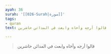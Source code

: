 ```yaml
---
ayah: 36
surah: '[[026-Surah|سورة]]'
tags:
- quran
text: قالوا أرجه وأخاه وابعث في المدائن حاشرين

---
```

> قالوا أرجه وأخاه وابعث في المدائن حاشرين
